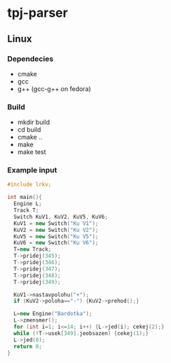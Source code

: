 # tpj-parser

## Linux

### Dependecies

* cmake
* gcc
* g++ (gcc-g++ on fedora)

### Build

* mkdir build
* cd build
* cmake ..
* make
* make test

### Example input

```c++
#include lrkv;

int main(){
  Engine L;
  Track T;
  Switch KuV1, KuV2, KuV5, KuV6;
  KuV1 = new Switch("Ku V1");
  KuV2 = new Switch("Ku V2");
  KuV5 = new Switch("Ku V5");
  KuV6 = new Switch("Ku V6");
  T=new Track;
  T->pridej(345);
  T->pridej(346);
  T->pridej(347);
  T->pridej(348);
  T->pridej(349);

  KuV1->nastavpolohu("+");
  if (KuV2->poloha=="-") {KuV2->prehod();}

  L=new Engine("Bardotka");
  L->zmensmer();
  for (int i=1; i<=14; i++) {L->jed(i); cekej(2);}
  while (!T->usek[349].jeobsazen) {cekej(1);}
  L->jed(0);
  return 0;
}
```
